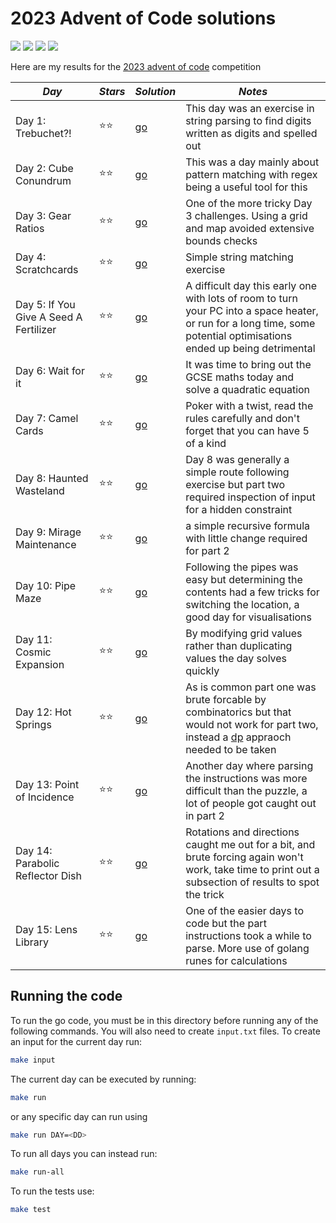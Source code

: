 # 2023 Advent of Code solutions

![](https://img.shields.io/badge/tests%20passed%20🐹-32/32-success)
![](https://img.shields.io/badge/day%20📅-14-blue)
![](https://img.shields.io/badge/stars%20⭐-27-yellow)
![](https://img.shields.io/badge/days%20completed-13-red)

Here are my results for the [2023 advent of code](https://adventofcode.com/2021) competition


|              *Day*              | *Stars* |  *Solution*  |                         *Notes*                         |
|---------------------------------|---------|--------------|---------------------------------------------------------|
| Day 1: Trebuchet?!               |  ⭐⭐  | [go](day01/) | This day was an exercise in string parsing to find digits written as digits and spelled out |
| Day 2: Cube Conundrum            |  ⭐⭐  | [go](day02/) | This was a day mainly about pattern matching with regex being a useful tool for this |
| Day 3: Gear Ratios               |  ⭐⭐  | [go](day03/) | One of the more tricky Day 3 challenges. Using a grid and map avoided extensive bounds checks |
| Day 4: Scratchcards              |  ⭐⭐  | [go](day04/) | Simple string matching exercise |
| Day 5: If You Give A Seed A Fertilizer |  ⭐⭐  | [go](day05/) | A difficult day this early one with lots of room to turn your PC into a space heater, or run for a long time, some potential optimisations ended up being detrimental |
| Day 6: Wait for it               |  ⭐⭐  | [go](day06/) | It was time to bring out the GCSE maths today and solve a quadratic equation |
| Day 7: Camel Cards               |  ⭐⭐  | [go](day07/) | Poker with a twist, read the rules carefully and don't forget that you can have 5 of a kind |
| Day 8: Haunted Wasteland         |  ⭐⭐  | [go](day08/) | Day 8 was generally a simple route following exercise but part two required inspection of input for a hidden constraint |
| Day 9: Mirage Maintenance        |  ⭐⭐  | [go](day09/) | a simple recursive formula with little change required for part 2 |
| Day 10: Pipe Maze                |  ⭐⭐  | [go](day10/) | Following the pipes was easy but determining the contents had a few tricks for switching the location, a good day for visualisations |
| Day 11: Cosmic Expansion         |  ⭐⭐  | [go](day11/) | By modifying grid values rather than duplicating values the day solves quickly |
| Day 12: Hot Springs              |  ⭐⭐  | [go](day12/) | As is common part one was brute forcable by combinatorics but that would not work for part two, instead a [dp](https://stackoverflow.blog/2022/01/31/the-complete-beginners-guide-to-dynamic-programming/) appraoch needed to be taken |
| Day 13: Point of Incidence       |  ⭐⭐  | [go](day13/) | Another day where parsing the instructions was more difficult than the puzzle, a lot of people got caught out in part 2 |
| Day 14: Parabolic Reflector Dish |  ⭐⭐  | [go](day14/) | Rotations and directions caught me out for a bit, and brute forcing again won't work, take time to print out a subsection of results to spot the trick |
| Day 15: Lens Library             |  ⭐⭐  | [go](day15/) | One of the easier days to code but the part instructions took a while to parse. More use of golang runes for calculations |



## Running the code

To run the go code, you must be in this directory before running any of the following commands. You will also need to create `input.txt` files. To create an input for the current day run:

``` bash
make input
```

The current day can be executed by running:
``` bash
make run
```
or any specific day can run using
```bash
make run DAY=<DD>
```

To run all days you can instead run:
```bash
make run-all
```

To run the tests use:
```bash
make test
```

